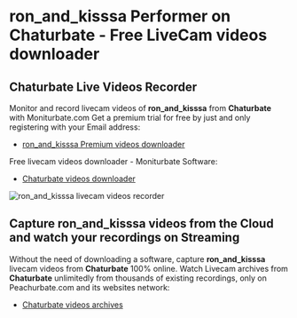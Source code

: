 # ron_and_kisssa Performer on Chaturbate - Free LiveCam videos downloader

## Chaturbate Live Videos Recorder

Monitor and record livecam videos of **ron_and_kisssa** from **Chaturbate** with Moniturbate.com
Get a premium trial for free by just and only registering with your Email address:
* [ron_and_kisssa Premium videos downloader](https://moniturbate.com/request-demo-licence-key.html)

Free livecam videos downloader - Moniturbate Software:
* [Chaturbate videos downloader](https://moniturbate.com/moniturbate-download-software.html)

![ron_and_kisssa livecam videos recorder](https://peachurnet.com/templates/moniturbate-software.png)


## Capture ron_and_kisssa videos from the Cloud and watch your recordings on Streaming

Without the need of downloading a software, capture **ron_and_kisssa** livecam videos from **Chaturbate** 100% online.
Watch Livecam archives from **Chaturbate** unlimitedly from thousands of existing recordings, only on Peachurbate.com and its websites network:
* [Chaturbate videos archives](https://peachurnet.com/)